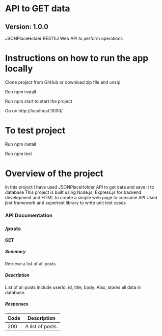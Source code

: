# API to GET data

## Version: 1.0.0
JSONPlaceHolder RESTful Web API to perform operations

# Instructions on how to run the app locally
Clone project from GitHub or download zip file and unzip

Run npm install

Run npm start to start the project

Go on http://localhost:3000/

# To test project
Run npm install

Run npm test

# Overview of the project

In this project I have used JSONPlaceHolder API to get data and save it to database
This project is built using Node.js, Express.js for backend development and HTML to create a simple web page to consume API
Used jest framework and supertest library to write unit test cases

### API Documentation

### /posts

#### GET

##### Summary

Retrieve a list of all posts

##### Description

List of all posts include userId, id, title, body. Also, stores all data in database.

##### Responses

| Code | Description      |
| ---- | ---------------- |
| 200  | A list of posts. |